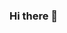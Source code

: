 ### Hi there 👋

<!--
**parhaaam/parhaaam** is a ✨ _special_ ✨ repository because its `README.md` (this file) appears on your GitHub profile.

Hello, I'm Parham, a versatile and enthusiastic software developer with a passion for technology and a strong background in AI. With a master's degree in AI and experience working with PHP and Laravel, as well as proficiency in Python, Tensorflow, Django, and ReactJS, I bring a unique blend of technical expertise and creative vision to my projects. I am always eager to tackle new challenges and learn new skills, and I believe that coding is a powerful tool for making a positive impact in the world. Whether I'm working on a new project or contributing to open source software, I approach every task with the same level of dedication, creativity, and attention to detail. I hope that my GitHub profile will give you a sense of my work and my approach to software development.
-->
